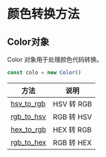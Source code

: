# 颜色转换方法

## Color对象
Color 对象用于处理颜色代码转换。
```javascript
const colo = new Color()
```

方法 | 说明
---  | ---
[hsv_to_rgb](./hsv_to_rgb.md) | HSV 转 RGB
[rgb_to_hsv](./rgb_to_hsv.md) | RGB 转 HSV
[hex_to_rgb](./hex_to_rgb.md) | HEX 转 RGB
[rgb_to_hex](./rgb_to_hex.md) | RGB 转 HEX